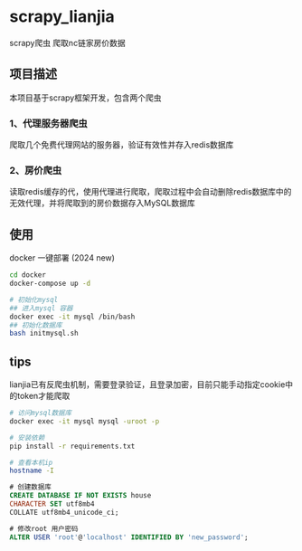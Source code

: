 # scrapy_lianjia
scrapy爬虫 爬取nc链家房价数据

## 项目描述
本项目基于scrapy框架开发，包含两个爬虫
### 1、代理服务器爬虫
爬取几个免费代理网站的服务器，验证有效性并存入redis数据库
### 2、房价爬虫
读取redis缓存的代，使用代理进行爬取，爬取过程中会自动删除redis数据库中的无效代理，并将爬取到的房价数据存入MySQL数据库

## 使用
docker 一键部署 (2024 new)
``` sh
cd docker
docker-compose up -d

# 初始化mysql
## 进入mysql 容器
docker exec -it mysql /bin/bash
## 初始化数据库
bash initmysql.sh
```

## tips 
lianjia已有反爬虫机制，需要登录验证，且登录加密，目前只能手动指定cookie中的token才能爬取

```sh
# 访问mysql数据库
docker exec -it mysql mysql -uroot -p

# 安装依赖
pip install -r requirements.txt

# 查看本机ip
hostname -I
```

```sql
# 创建数据库
CREATE DATABASE IF NOT EXISTS house
CHARACTER SET utf8mb4
COLLATE utf8mb4_unicode_ci;

# 修改root 用户密码
ALTER USER 'root'@'localhost' IDENTIFIED BY 'new_password';
```

